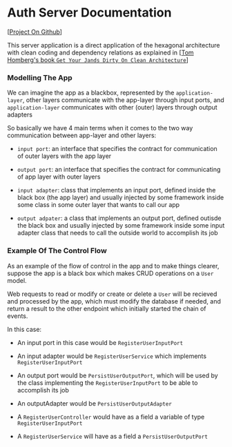 # Auth Server Documentation

[[Project On Github](https://github.com/Haidar0096/auth-server)]

This server application is a direct application of the hexagonal architecture with clean coding and dependency relations as
explained in [[Tom Homberg's book `Get Your Jands Dirty On Clean Architecture`](https://reflectoring.io/book/)]

### Modelling The App
We can imagine the app as a blackbox, represented by the `application-layer`, other layers communicate with the app-layer through input ports, and `application-layer` communicates with other (outer) layers through output adapters

So basically we have 4 main terms when it comes to the two way communication between app-layer and other layers:

- `input port`:  an interface that specifies the contract for communication of outer layers with the app layer


- `output port`: an interface that specifies the contract for communicating of app layer with outer layers


- `input adapter`: class that implements an input port, defined inside the black box (the app layer) and usually injected   by some framework inside some class in some outer layer that wants to call our app


- `output adpater`: a class that implements an output port, defined outisde the black box and usually injected by some framework inside some input adapter class that needs to call the outside world to accomplish its job

### Example Of The Control Flow
As an example of the flow of control in the app and to make things clearer, suppose the app is a black box which makes CRUD operations on a `User` model.

Web requests to read or modify or create or delete a `User` will be recieved and processed by the app, which must modify the database if needed, and return a result to the other endpoint which initially started the chain of events.

In this case:
- An input port in this case would be `RegisterUserInputPort`

- An input adapter would be `RegisterUserService` which implements `RegisterUserInputPort`

- An output port would be `PersistUserOutputPort`, which will be used by the class implementing
  the `RegisterUserInputPort` to be able to accomplish its job

- An outputAdapter would be `PersistUserOutputAdapter`

- A `RegisterUserController` would have as a field a variable of type `RegisterUserInputPort`

- A `RegisterUserService` will have as a field a `PersistUserOutputPort`